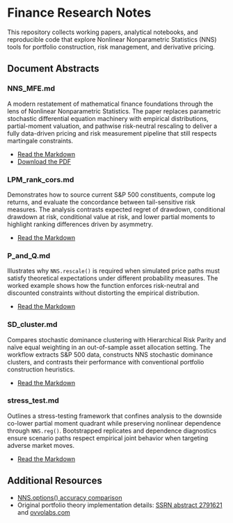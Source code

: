 # Finance Research Notes

This repository collects working papers, analytical notebooks, and reproducible code that explore Nonlinear Nonparametric Statistics (NNS) tools for portfolio construction, risk management, and derivative pricing.

## Document Abstracts

### NNS_MFE.md
A modern restatement of mathematical finance foundations through the lens of Nonlinear Nonparametric Statistics. The paper replaces parametric stochastic differential equation machinery with empirical distributions, partial-moment valuation, and pathwise risk-neutral rescaling to deliver a fully data-driven pricing and risk measurement pipeline that still respects martingale constraints.

- [Read the Markdown](NNS_MFE.md)
- [Download the PDF](NNS_MFE.pdf)

### LPM_rank_cors.md
Demonstrates how to source current S&P 500 constituents, compute log returns, and evaluate the concordance between tail-sensitive risk measures. The analysis contrasts expected regret of drawdown, conditional drawdown at risk, conditional value at risk, and lower partial moments to highlight ranking differences driven by asymmetry.

- [Read the Markdown](LPM_rank_cors.md)

### P_and_Q.md
Illustrates why `NNS.rescale()` is required when simulated price paths must satisfy theoretical expectations under different probability measures. The worked example shows how the function enforces risk-neutral and discounted constraints without distorting the empirical distribution.

- [Read the Markdown](P_and_Q.md)

### SD_cluster.md
Compares stochastic dominance clustering with Hierarchical Risk Parity and naïve equal weighting in an out-of-sample asset allocation setting. The workflow extracts S&P 500 data, constructs NNS stochastic dominance clusters, and contrasts their performance with conventional portfolio construction heuristics.

- [Read the Markdown](SD_cluster.md)

### stress_test.md
Outlines a stress-testing framework that confines analysis to the downside co-lower partial moment quadrant while preserving nonlinear dependence through `NNS.reg()`. Bootstrapped replicates and dependence diagnostics ensure scenario paths respect empirical joint behavior when targeting adverse market moves.

- [Read the Markdown](stress_test.md)

## Additional Resources

- [NNS.options() accuracy comparison](https://htmlpreview.github.io/?https://github.com/OVVO-Financial/Finance/blob/master/NNS_Options_comparison.html)
- Original portfolio theory implementation details: [SSRN abstract 2791621](http://ssrn.com/abstract=2791621) and [ovvolabs.com](https://www.ovvolabs.com)
